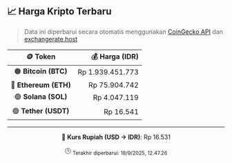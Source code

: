 

<!-- HARGA_KRIPTO -->
## 📈 Harga Kripto Terbaru

> Data ini diperbarui secara otomatis menggunakan [CoinGecko API](https://www.coingecko.com/) dan [exchangerate.host](https://exchangerate.host/)

<div align="center">

| 🪙 Token | 💰 Harga (IDR) |
|:------:|---------------:|
| 🟠 **Bitcoin (BTC)**   | Rp 1.939.451.773 |
| 🔵 **Ethereum (ETH)**  | Rp 75.904.742 |
| 🟣 **Solana (SOL)**    | Rp 4.047.119 |
| 🟢 **Tether (USDT)**   | Rp 16.541 |

---

💱 **Kurs Rupiah (USD → IDR)**: Rp 16.531

🕒 <sub>Terakhir diperbarui: 18/9/2025, 12.47.26</sub>

</div>
<!-- /HARGA_KRIPTO -->